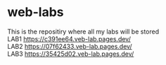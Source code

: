 # web-labs
This is the repositiry where all my labs will be stored <br>
LAB1 https://c391ee64.veb-lab.pages.dev/ <br>
LAB2 https://07f62433.veb-lab.pages.dev/ <br>
LAB3 https://35425d02.veb-lab.pages.dev/ <br>
